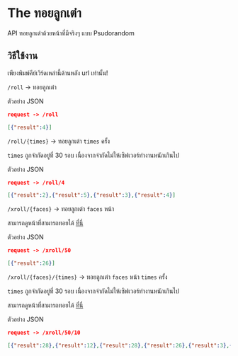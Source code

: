 # The ทอยลูกเต๋า

API ทอยลูกเต๋าด้วยหน้าที่มีจริงๆ แบบ Psudorandom

## วิธีใช้งาน

เพียงพิมพ์คีย์เวิร์ดเหล่านี้ด้านหลัง url เท่านั้น!

```/roll``` -> ทอยลูกเต๋า

ตัวอย่าง JSON

```json
request -> /roll

[{"result":4}]
```

```/roll/{times}``` -> ทอยลูกเต๋า ```times``` ครั้ง

```times``` ถูกจำกัดอยู่ที่ 30 รอบ เนื่องจากจำกัดไม่ให้เซิฟเวอร์ทำงานหนักเกินไป

ตัวอย่าง JSON

```json
request -> /roll/4

[{"result":2},{"result":5},{"result":3},{"result":4}]
```

```/xroll/{faces}``` -> ทอยลูกเต๋า ```faces``` หน้า

สามารถดูหน้าที่สามารถทอยได้ [ที่นี่](https://en.wikipedia.org/wiki/Dice#Rarer_variations)

ตัวอย่าง JSON

```json
request -> /xroll/50

[{"result":26}]
```

```/xroll/{faces}/{times}``` -> ทอยลูกเต๋า ```faces``` หน้า ```times``` ครั้ง

```times``` ถูกจำกัดอยู่ที่ 30 รอบ เนื่องจากจำกัดไม่ให้เซิฟเวอร์ทำงานหนักเกินไป

สามารถดูหน้าที่สามารถทอยได้ [ที่นี่](https://en.wikipedia.org/wiki/Dice#Rarer_variations)

ตัวอย่าง JSON

```json
request -> /xroll/50/10

[{"result":28},{"result":12},{"result":28},{"result":26},{"result":3},{"result":20},{"result":8},{"result":30},{"result":20},{"result":47}]
```
